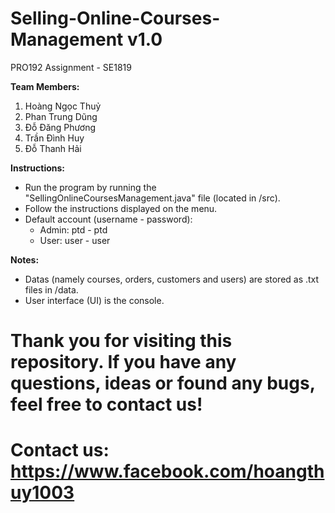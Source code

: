 # Selling-Online-Courses-Management v1.0
PRO192 Assignment - SE1819

**Team Members:**
1. Hoàng Ngọc Thuỷ
2. Phan Trung Dũng
3. Đỗ Đăng Phương
4. Trần Đình Huy
5. Đỗ Thanh Hải

**Instructions:**
- Run the program by running the "SellingOnlineCoursesManagement.java" file (located in /src).
- Follow the instructions displayed on the menu.
- Default account (username - password):
  + Admin: ptd - ptd
  + User: user - user
 
**Notes:**
- Datas (namely courses, orders, customers and users) are stored as .txt files in /data.
- User interface (UI) is the console.

# Thank you for visiting this repository. If you have any questions, ideas or found any bugs, feel free to contact us!
# Contact us: https://www.facebook.com/hoangthuy1003
